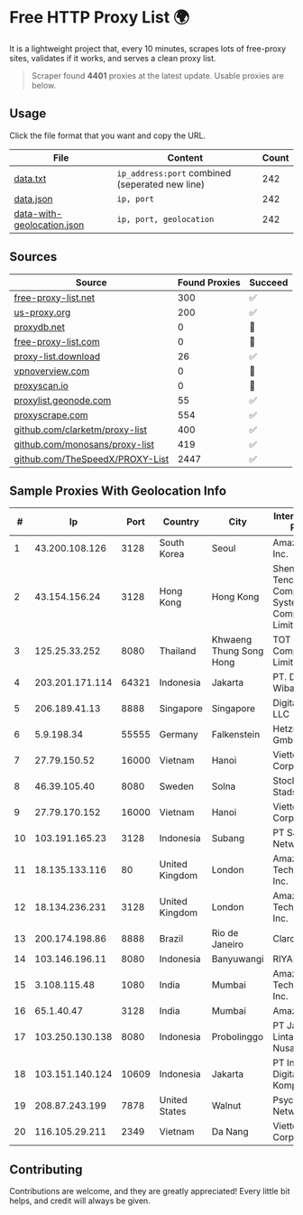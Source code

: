 
# Free HTTP Proxy List 🌍

It is a lightweight project that, every 10 minutes, scrapes lots of free-proxy sites, validates if it works, and serves a clean proxy list.


> Scraper found **4401** proxies at the latest update. Usable proxies are below.

## Usage

Click the file format that you want and copy the URL.


|File|Content|Count|
|----|-------|-----|
|[data.txt](https://raw.githubusercontent.com/themiralay/Proxy-List-World/master/data.txt)|`ip_address:port` combined (seperated new line)|242|
|[data.json](https://raw.githubusercontent.com/themiralay/Proxy-List-World/master/data.json)|`ip, port`|242|
|[data-with-geolocation.json](https://raw.githubusercontent.com/themiralay/Proxy-List-World/master/data-with-geolocation.json)|`ip, port, geolocation`|242|

## Sources

|Source|Found Proxies|Succeed|
|------|-------------|-------|
|[free-proxy-list.net](https://free-proxy-list.net)|300|✅|
|[us-proxy.org](https://www.us-proxy.org)|200|✅|
|[proxydb.net](http://proxydb.net)|0|🚫|
|[free-proxy-list.com](https://free-proxy-list.com/?page=&port=&type%5B%5D=http&type%5B%5D=https&up_time=0&search=Search)|0|🚫|
|[proxy-list.download](https://www.proxy-list.download/HTTP)|26|✅|
|[vpnoverview.com](https://vpnoverview.com/privacy/anonymous-browsing/free-proxy-servers)|0|🚫|
|[proxyscan.io](https://www.proxyscan.io)|0|🚫|
|[proxylist.geonode.com](https://proxylist.geonode.com/api/proxy-list?limit=300&page=1&sort_by=lastChecked&sort_type=desc&protocols=http,https)|55|✅|
|[proxyscrape.com](https://api.proxyscrape.com/v2/?request=displayproxies&protocol=http&timeout=10000&country=all&ssl=all&anonymity=all)|554|✅|
|[github.com/clarketm/proxy-list](https://raw.githubusercontent.com/clarketm/proxy-list/master/proxy-list-raw.txt)|400|✅|
|[github.com/monosans/proxy-list](https://raw.githubusercontent.com/monosans/proxy-list/main/proxies/http.txt)|419|✅|
|[github.com/TheSpeedX/PROXY-List](https://raw.githubusercontent.com/TheSpeedX/PROXY-List/master/http.txt)|2447|✅|


## Sample Proxies With Geolocation Info

|#|Ip|Port|Country|City|Internet Service Provider|
|-|--|----|-------|----|-------------------------|
|1|43.200.108.126|3128|South Korea|Seoul|Amazon.com, Inc.|
|2|43.154.156.24|3128|Hong Kong|Hong Kong|Shenzhen Tencent Computer Systems Company Limited|
|3|125.25.33.252|8080|Thailand|Khwaeng Thung Song Hong|TOT Public Company Limited|
|4|203.201.171.114|64321|Indonesia|Jakarta|PT. Dutakom Wibawa Putra|
|5|206.189.41.13|8888|Singapore|Singapore|DigitalOcean, LLC|
|6|5.9.198.34|55555|Germany|Falkenstein|Hetzner Online GmbH|
|7|27.79.150.52|16000|Vietnam|Hanoi|Viettel Corporation|
|8|46.39.105.40|8080|Sweden|Solna|Stockholms Stadsnat AB|
|9|27.79.170.152|16000|Vietnam|Hanoi|Viettel Corporation|
|10|103.191.165.23|3128|Indonesia|Subang|PT Sakti Wijaya Network|
|11|18.135.133.116|80|United Kingdom|London|Amazon Technologies Inc.|
|12|18.134.236.231|3128|United Kingdom|London|Amazon Technologies Inc.|
|13|200.174.198.86|8888|Brazil|Rio de Janeiro|Claro S.A|
|14|103.146.196.11|8080|Indonesia|Banyuwangi|RIYADNETWORK|
|15|3.108.115.48|1080|India|Mumbai|Amazon Technologies Inc.|
|16|65.1.40.47|3128|India|Mumbai|Amazon.com|
|17|103.250.130.138|8080|Indonesia|Probolinggo|PT Jawara Lintas Data Nusantara|
|18|103.151.140.124|10609|Indonesia|Jakarta|PT Indotechno Digital Komputasi|
|19|208.87.243.199|7878|United States|Walnut|Psychz Networks|
|20|116.105.29.211|2349|Vietnam|Da Nang|Viettel Corporation|



## Contributing

Contributions are welcome, and they are greatly appreciated! Every
little bit helps, and credit will always be given.


